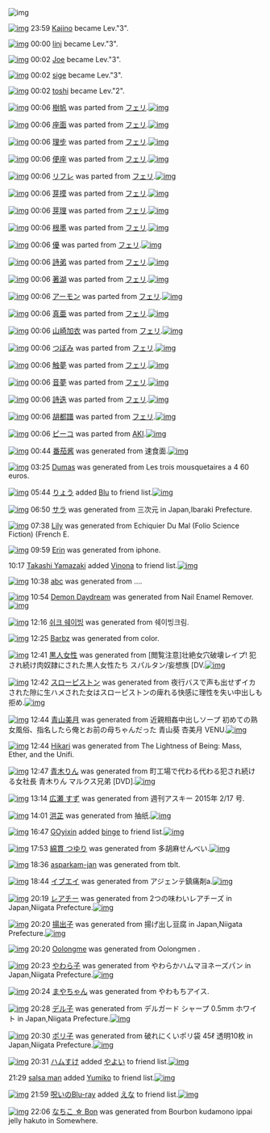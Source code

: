 ![img](http://gdrive-cdn.herokuapp.com/537b65a5bc09f0000721dda7/512px-barcode.png)

[![img](http://www.deviantsart.com/7sha0.jpeg)](http://www.barcodekanojo.com/user/12053/Kajino) 23:59 [Kajino](http://www.barcodekanojo.com/user/12053/Kajino) became Lev."3".

[![img](http://www.deviantsart.com/3bomiab.jpeg)](http://www.barcodekanojo.com/user/288055/linj) 00:00 [linj](http://www.barcodekanojo.com/user/288055/linj) became Lev."3".

[![img](http://www.deviantsart.com/27ai1g4.jpeg)](http://www.barcodekanojo.com/user/1563/Joe) 00:02 [Joe](http://www.barcodekanojo.com/user/1563/Joe) became Lev."3".

[![img](http://www.deviantsart.com/2ns4csp.jpeg)](http://www.barcodekanojo.com/user/241164/sige) 00:02 [sige](http://www.barcodekanojo.com/user/241164/sige) became Lev."3".

[![img](http://www.deviantsart.com/2p6vsrh.jpeg)](http://www.barcodekanojo.com/user/295791/toshi) 00:02 [toshi](http://www.barcodekanojo.com/user/295791/toshi) became Lev."2".

[![img](http://www.deviantsart.com/3sdbuau.png)](http://www.barcodekanojo.com/kanojo/574173/%E6%A8%B9%E5%B8%86) 00:06 [樹帆](http://www.barcodekanojo.com/kanojo/574173/%E6%A8%B9%E5%B8%86) was parted from [フェリ](http://www.barcodekanojo.com/kanojo/574173/%E6%A8%B9%E5%B8%86).[![img](http://www.deviantsart.com/2ekpk5a.jpeg)](http://www.barcodekanojo.com/user/12204/%E3%83%95%E3%82%A7%E3%83%AA) 

[![img](http://www.deviantsart.com/25fb8o8.png)](http://www.barcodekanojo.com/kanojo/2323693/%E5%BA%A7%E9%9D%A2) 00:06 [座面](http://www.barcodekanojo.com/kanojo/2323693/%E5%BA%A7%E9%9D%A2) was parted from [フェリ](http://www.barcodekanojo.com/kanojo/2323693/%E5%BA%A7%E9%9D%A2).[![img](http://www.deviantsart.com/2ekpk5a.jpeg)](http://www.barcodekanojo.com/user/12204/%E3%83%95%E3%82%A7%E3%83%AA) 

[![img](http://www.deviantsart.com/3mp3t03.png)](http://www.barcodekanojo.com/kanojo/2330275/%E7%90%86%E6%AD%A5) 00:06 [理步](http://www.barcodekanojo.com/kanojo/2330275/%E7%90%86%E6%AD%A5) was parted from [フェリ](http://www.barcodekanojo.com/kanojo/2330275/%E7%90%86%E6%AD%A5).[![img](http://www.deviantsart.com/2ekpk5a.jpeg)](http://www.barcodekanojo.com/user/12204/%E3%83%95%E3%82%A7%E3%83%AA) 

[![img](http://www.deviantsart.com/3k54qrq.png)](http://www.barcodekanojo.com/kanojo/2341149/%E4%BE%BF%E5%BA%A7) 00:06 [便座](http://www.barcodekanojo.com/kanojo/2341149/%E4%BE%BF%E5%BA%A7) was parted from [フェリ](http://www.barcodekanojo.com/kanojo/2341149/%E4%BE%BF%E5%BA%A7).[![img](http://www.deviantsart.com/2ekpk5a.jpeg)](http://www.barcodekanojo.com/user/12204/%E3%83%95%E3%82%A7%E3%83%AA) 

[![img](http://www.deviantsart.com/2ecp4ul.png)](http://www.barcodekanojo.com/kanojo/87354/%E3%83%AA%E3%83%95%E3%83%AC) 00:06 [リフレ](http://www.barcodekanojo.com/kanojo/87354/%E3%83%AA%E3%83%95%E3%83%AC) was parted from [フェリ](http://www.barcodekanojo.com/kanojo/87354/%E3%83%AA%E3%83%95%E3%83%AC).[![img](http://www.deviantsart.com/2ekpk5a.jpeg)](http://www.barcodekanojo.com/user/12204/%E3%83%95%E3%82%A7%E3%83%AA) 

[![img](http://www.deviantsart.com/a7tpdi.png)](http://www.barcodekanojo.com/kanojo/2804350/%E8%8A%BD%E6%91%B8) 00:06 [芽摸](http://www.barcodekanojo.com/kanojo/2804350/%E8%8A%BD%E6%91%B8) was parted from [フェリ](http://www.barcodekanojo.com/kanojo/2804350/%E8%8A%BD%E6%91%B8).[![img](http://www.deviantsart.com/2ekpk5a.jpeg)](http://www.barcodekanojo.com/user/12204/%E3%83%95%E3%82%A7%E3%83%AA) 

[![img](http://www.deviantsart.com/1o05ioh.png)](http://www.barcodekanojo.com/kanojo/2805369/%E8%8A%BD%E7%90%86) 00:06 [芽理](http://www.barcodekanojo.com/kanojo/2805369/%E8%8A%BD%E7%90%86) was parted from [フェリ](http://www.barcodekanojo.com/kanojo/2805369/%E8%8A%BD%E7%90%86).[![img](http://www.deviantsart.com/2ekpk5a.jpeg)](http://www.barcodekanojo.com/user/12204/%E3%83%95%E3%82%A7%E3%83%AA) 

[![img](http://www.deviantsart.com/1uc6pti.png)](http://www.barcodekanojo.com/kanojo/2804170/%E6%A0%B9%E5%A2%A8) 00:06 [根墨](http://www.barcodekanojo.com/kanojo/2804170/%E6%A0%B9%E5%A2%A8) was parted from [フェリ](http://www.barcodekanojo.com/kanojo/2804170/%E6%A0%B9%E5%A2%A8).[![img](http://www.deviantsart.com/2ekpk5a.jpeg)](http://www.barcodekanojo.com/user/12204/%E3%83%95%E3%82%A7%E3%83%AA) 

[![img](http://www.deviantsart.com/3gjfg7p.png)](http://www.barcodekanojo.com/kanojo/2809882/%E5%84%AA) 00:06 [優](http://www.barcodekanojo.com/kanojo/2809882/%E5%84%AA) was parted from [フェリ](http://www.barcodekanojo.com/kanojo/2809882/%E5%84%AA).[![img](http://www.deviantsart.com/2ekpk5a.jpeg)](http://www.barcodekanojo.com/user/12204/%E3%83%95%E3%82%A7%E3%83%AA) 

[![img](http://www.deviantsart.com/2hfabd8.png)](http://www.barcodekanojo.com/kanojo/2804345/%E8%A9%A9%E5%BC%9F) 00:06 [詩弟](http://www.barcodekanojo.com/kanojo/2804345/%E8%A9%A9%E5%BC%9F) was parted from [フェリ](http://www.barcodekanojo.com/kanojo/2804345/%E8%A9%A9%E5%BC%9F).[![img](http://www.deviantsart.com/2ekpk5a.jpeg)](http://www.barcodekanojo.com/user/12204/%E3%83%95%E3%82%A7%E3%83%AA) 

[![img](http://www.deviantsart.com/3bmiv5d.png)](http://www.barcodekanojo.com/kanojo/2805364/%E8%91%97%E6%B9%96) 00:06 [著湖](http://www.barcodekanojo.com/kanojo/2805364/%E8%91%97%E6%B9%96) was parted from [フェリ](http://www.barcodekanojo.com/kanojo/2805364/%E8%91%97%E6%B9%96).[![img](http://www.deviantsart.com/2ekpk5a.jpeg)](http://www.barcodekanojo.com/user/12204/%E3%83%95%E3%82%A7%E3%83%AA) 

[![img](http://www.deviantsart.com/dv7dpl.png)](http://www.barcodekanojo.com/kanojo/654972/%E3%82%A2%E3%83%BC%E3%83%A2%E3%83%B3) 00:06 [アーモン](http://www.barcodekanojo.com/kanojo/654972/%E3%82%A2%E3%83%BC%E3%83%A2%E3%83%B3) was parted from [フェリ](http://www.barcodekanojo.com/kanojo/654972/%E3%82%A2%E3%83%BC%E3%83%A2%E3%83%B3).[![img](http://www.deviantsart.com/2ekpk5a.jpeg)](http://www.barcodekanojo.com/user/12204/%E3%83%95%E3%82%A7%E3%83%AA) 

[![img](http://www.deviantsart.com/39dosob.png)](http://www.barcodekanojo.com/kanojo/85133/%E7%9C%9F%E4%BA%9C) 00:06 [真亜](http://www.barcodekanojo.com/kanojo/85133/%E7%9C%9F%E4%BA%9C) was parted from [フェリ](http://www.barcodekanojo.com/kanojo/85133/%E7%9C%9F%E4%BA%9C).[![img](http://www.deviantsart.com/2ekpk5a.jpeg)](http://www.barcodekanojo.com/user/12204/%E3%83%95%E3%82%A7%E3%83%AA) 

[![img](http://www.deviantsart.com/24lee10.png)](http://www.barcodekanojo.com/kanojo/2338733/%E5%B1%B1%E5%B4%8E%E5%8A%A0%E8%A1%A3) 00:06 [山崎加衣](http://www.barcodekanojo.com/kanojo/2338733/%E5%B1%B1%E5%B4%8E%E5%8A%A0%E8%A1%A3) was parted from [フェリ](http://www.barcodekanojo.com/kanojo/2338733/%E5%B1%B1%E5%B4%8E%E5%8A%A0%E8%A1%A3).[![img](http://www.deviantsart.com/2ekpk5a.jpeg)](http://www.barcodekanojo.com/user/12204/%E3%83%95%E3%82%A7%E3%83%AA) 

[![img](http://www.deviantsart.com/26nppdk.png)](http://www.barcodekanojo.com/kanojo/2323682/%E3%81%A4%E3%81%BC%E3%81%BF) 00:06 [つぼみ](http://www.barcodekanojo.com/kanojo/2323682/%E3%81%A4%E3%81%BC%E3%81%BF) was parted from [フェリ](http://www.barcodekanojo.com/kanojo/2323682/%E3%81%A4%E3%81%BC%E3%81%BF).[![img](http://www.deviantsart.com/2ekpk5a.jpeg)](http://www.barcodekanojo.com/user/12204/%E3%83%95%E3%82%A7%E3%83%AA) 

[![img](http://www.deviantsart.com/1m37go.png)](http://www.barcodekanojo.com/kanojo/2343426/%E8%A7%A6%E5%A4%A2) 00:06 [触夢](http://www.barcodekanojo.com/kanojo/2343426/%E8%A7%A6%E5%A4%A2) was parted from [フェリ](http://www.barcodekanojo.com/kanojo/2343426/%E8%A7%A6%E5%A4%A2).[![img](http://www.deviantsart.com/2ekpk5a.jpeg)](http://www.barcodekanojo.com/user/12204/%E3%83%95%E3%82%A7%E3%83%AA) 

[![img](http://www.deviantsart.com/1fbt46q.png)](http://www.barcodekanojo.com/kanojo/581676/%E9%9F%B3%E5%A4%A2) 00:06 [音夢](http://www.barcodekanojo.com/kanojo/581676/%E9%9F%B3%E5%A4%A2) was parted from [フェリ](http://www.barcodekanojo.com/kanojo/581676/%E9%9F%B3%E5%A4%A2).[![img](http://www.deviantsart.com/2ekpk5a.jpeg)](http://www.barcodekanojo.com/user/12204/%E3%83%95%E3%82%A7%E3%83%AA) 

[![img](http://www.deviantsart.com/2ffj853.png)](http://www.barcodekanojo.com/kanojo/572267/%E8%A9%A9%E8%BF%AD) 00:06 [詩迭](http://www.barcodekanojo.com/kanojo/572267/%E8%A9%A9%E8%BF%AD) was parted from [フェリ](http://www.barcodekanojo.com/kanojo/572267/%E8%A9%A9%E8%BF%AD).[![img](http://www.deviantsart.com/2ekpk5a.jpeg)](http://www.barcodekanojo.com/user/12204/%E3%83%95%E3%82%A7%E3%83%AA) 

[![img](http://www.deviantsart.com/vpgsfl.png)](http://www.barcodekanojo.com/kanojo/77144/%E8%83%A1%E9%83%BD%E8%AD%9C) 00:06 [胡都譜](http://www.barcodekanojo.com/kanojo/77144/%E8%83%A1%E9%83%BD%E8%AD%9C) was parted from [フェリ](http://www.barcodekanojo.com/kanojo/77144/%E8%83%A1%E9%83%BD%E8%AD%9C).[![img](http://www.deviantsart.com/2ekpk5a.jpeg)](http://www.barcodekanojo.com/user/12204/%E3%83%95%E3%82%A7%E3%83%AA) 

[![img](http://www.deviantsart.com/297qq8c.png)](http://www.barcodekanojo.com/kanojo/2512233/%E3%83%94%E3%83%BC%E3%82%B3) 00:06 [ピーコ](http://www.barcodekanojo.com/kanojo/2512233/%E3%83%94%E3%83%BC%E3%82%B3) was parted from [AKI](http://www.barcodekanojo.com/kanojo/2512233/%E3%83%94%E3%83%BC%E3%82%B3).[![img](http://www.deviantsart.com/1kc30mi.jpeg)](http://www.barcodekanojo.com/user/29842/AKI) 

[![img](http://www.deviantsart.com/3jf8jb.png)](http://www.barcodekanojo.com/kanojo/3192363/%E7%95%AA%E8%8C%84%E9%85%B1) 00:44 [番茄酱](http://www.barcodekanojo.com/kanojo/3192363/%E7%95%AA%E8%8C%84%E9%85%B1) was generated from 速食面.[![img](http://www.deviantsart.com/1ack6b2.jpeg)](http://www.barcodekanojo.com/product_images/barcode/6017660/1422978249/%E9%80%9F%E9%A3%9F%E9%9D%A2.jpg) 

[![img](http://www.deviantsart.com/2b56crq.png)](http://www.barcodekanojo.com/kanojo/3192364/Dumas) 03:25 [Dumas](http://www.barcodekanojo.com/kanojo/3192364/Dumas) was generated from Les trois mousquetaires a 4 60 euros.

[![img](http://www.deviantsart.com/3uepgng.jpeg)](http://www.barcodekanojo.com/user/440386/%E3%82%8A%E3%82%87%E3%81%86) 05:44 [りょう](http://www.barcodekanojo.com/user/440386/%E3%82%8A%E3%82%87%E3%81%86) added [Blu](http://www.barcodekanojo.com/kanojo/2635420/Blu) to friend list.[![img](http://www.deviantsart.com/2llo223.png)](http://www.barcodekanojo.com/kanojo/2635420/Blu) 

[![img](http://www.deviantsart.com/2he718l.png)](http://www.barcodekanojo.com/kanojo/3192365/%E3%82%B5%E3%83%A9) 06:50 [サラ](http://www.barcodekanojo.com/kanojo/3192365/%E3%82%B5%E3%83%A9) was generated from 三次元 in Japan,Ibaraki Prefecture.

[![img](http://www.deviantsart.com/2a1dksh.png)](http://www.barcodekanojo.com/kanojo/3192366/Lily) 07:38 [Lily](http://www.barcodekanojo.com/kanojo/3192366/Lily) was generated from Echiquier Du Mal (Folio Science Fiction) (French E.

[![img](http://www.deviantsart.com/3bh4ts7.png)](http://www.barcodekanojo.com/kanojo/3192367/Erin) 09:59 [Erin](http://www.barcodekanojo.com/kanojo/3192367/Erin) was generated from iphone.

10:17 [Takashi Yamazaki](http://www.barcodekanojo.com/user/497490/Takashi%20Yamazaki) added [Vinona](http://www.barcodekanojo.com/kanojo/2896379/Vinona) to friend list.[![img](http://www.deviantsart.com/q8j8vo.png)](http://www.barcodekanojo.com/kanojo/2896379/Vinona) 

[![img](http://www.deviantsart.com/2j4hqsh.png)](http://www.barcodekanojo.com/kanojo/3192368/abc) 10:38 [abc](http://www.barcodekanojo.com/kanojo/3192368/abc) was generated from ....

[![img](http://www.deviantsart.com/24ugd6d.png)](http://www.barcodekanojo.com/kanojo/3192369/Demon%20Daydream) 10:54 [Demon Daydream](http://www.barcodekanojo.com/kanojo/3192369/Demon%20Daydream) was generated from Nail Enamel Remover.[![img](http://www.deviantsart.com/2in1os1.jpeg)](http://www.barcodekanojo.com/product_images/barcode/6017668/1423014817/Nail%20Enamel%20Remover.jpg) 

[![img](http://www.deviantsart.com/crcbfp.png)](http://www.barcodekanojo.com/kanojo/3192370/%EC%89%AC%ED%81%AC%20%EC%89%90%EC%9D%B4%EB%B9%99) 12:16 [쉬크 쉐이빙](http://www.barcodekanojo.com/kanojo/3192370/%EC%89%AC%ED%81%AC%20%EC%89%90%EC%9D%B4%EB%B9%99) was generated from 쉐이빙크림.

[![img](http://www.deviantsart.com/2khoesm.png)](http://www.barcodekanojo.com/kanojo/3192371/Barbz) 12:25 [Barbz](http://www.barcodekanojo.com/kanojo/3192371/Barbz) was generated from color.

[![img](http://www.deviantsart.com/3apv5ap.png)](http://www.barcodekanojo.com/kanojo/3192372/%E9%BB%92%E4%BA%BA%E5%A5%B3%E6%80%A7) 12:41 [黒人女性](http://www.barcodekanojo.com/kanojo/3192372/%E9%BB%92%E4%BA%BA%E5%A5%B3%E6%80%A7) was generated from [閲覧注意]壮絶女穴破壊レイプ!  犯され続け肉奴隷にされた黒人女性たち スパルタン/妄想族 [DV.[![img](http://www.deviantsart.com/2miqsaq.jpeg)](http://www.barcodekanojo.com/product_images/barcode/6017671/1423021223/50x50x,P5B,PE9,P96,PB2,PE8,PA6,PA7,PE6,PB3,PA8,PE6,P84,P8F,P5D,PE5,PA3,PAE,PE7,PB5,PB6,PE5,PA5,PB3,PE7,PA9,PB4,PE7,PA0,PB4,PE5,PA3,P8A,PE3,P83,PAC,PE3,P82,PA4,PE3,P83,P97,P21,P20,P20,PE7,P8A,PAF,PE3,P81,P95,PE3,P82,P8C,PE7,PB6,P9A,PE3,P81,P91,PE8,P82,P89,PE5,PA5,PB4,PE9,P9A,PB7,PE3,P81,PAB,PE3,P81,P95,PE3,P82,P8C,PE3,P81,P9F,PE9,PBB,P92,PE4,PBA,PBA,PE5,PA5,PB3,PE6,P80,PA7,PE3,P81,P9F,PE3,P81,PA1,P20,PE3,P82,PB9,PE3,P83,P91,PE3,P83,PAB,PE3,P82,PBF,PE3,P83,PB3,P2F,PE5,PA6,P84,PE6,P83,PB3,PE6,P97,P8F,P20,P5BDV.jpg,qw=88,ah=88.pagespeed.ic.ipfuMPQHKK.jpg) 

[![img](http://www.deviantsart.com/369rcnt.png)](http://www.barcodekanojo.com/kanojo/3192373/%E3%82%B9%E3%83%AD%E3%83%BC%E3%83%94%E3%82%B9%E3%83%88%E3%83%B3) 12:42 [スローピストン](http://www.barcodekanojo.com/kanojo/3192373/%E3%82%B9%E3%83%AD%E3%83%BC%E3%83%94%E3%82%B9%E3%83%88%E3%83%B3) was generated from 夜行バスで声も出せずイカされた隙に生ハメされた女はスローピストンの痺れる快感に理性を失い中出しも拒め.[![img](http://www.deviantsart.com/2mp4g6s.jpeg)](http://www.barcodekanojo.com/product_images/barcode/6017672/1423021324/50x50x,PE5,PA4,P9C,PE8,PA1,P8C,PE3,P83,P90,PE3,P82,PB9,PE3,P81,PA7,PE5,PA3,PB0,PE3,P82,P82,PE5,P87,PBA,PE3,P81,P9B,PE3,P81,P9A,PE3,P82,PA4,PE3,P82,PAB,PE3,P81,P95,PE3,P82,P8C,PE3,P81,P9F,PE9,P9A,P99,PE3,P81,PAB,PE7,P94,P9F,PE3,P83,P8F,PE3,P83,PA1,PE3,P81,P95,PE3,P82,P8C,PE3,P81,P9F,PE5,PA5,PB3,PE3,P81,PAF,PE3,P82,PB9,PE3,P83,PAD,PE3,P83,PBC,PE3,P83,P94,PE3,P82,PB9,PE3,P83,P88,PE3,P83,PB3,PE3,P81,PAE,PE7,P97,PBA,PE3,P82,P8C,PE3,P82,P8B,PE5,PBF,PAB,PE6,P84,P9F,PE3,P81,PAB,PE7,P90,P86,PE6,P80,PA7,PE3,P82,P92,PE5,PA4,PB1,PE3,P81,P84,PE4,PB8,PAD,PE5,P87,PBA,PE3,P81,P97,PE3,P82,P82,PE6,P8B,P92,PE3,P82,P81.jpg,qw=88,ah=88.pagespeed.ic.JOiRo3azLM.jpg) 

[![img](http://www.deviantsart.com/3f3ul45.png)](http://www.barcodekanojo.com/kanojo/3192374/%E9%9D%92%E5%B1%B1%E7%BE%8E%E6%9C%88) 12:44 [青山美月](http://www.barcodekanojo.com/kanojo/3192374/%E9%9D%92%E5%B1%B1%E7%BE%8E%E6%9C%88) was generated from 近親相姦中出しソープ 初めての熟女風俗、指名したら俺とお前の母ちゃんだった 青山葵 杏美月 VENU.[![img](http://www.deviantsart.com/3cv00dv.jpeg)](http://www.barcodekanojo.com/product_images/barcode/6017673/1423021432/50x50x,PE8,PBF,P91,PE8,PA6,PAA,PE7,P9B,PB8,PE5,PA7,PA6,PE4,PB8,PAD,PE5,P87,PBA,PE3,P81,P97,PE3,P82,PBD,PE3,P83,PBC,PE3,P83,P97,P20,PE5,P88,P9D,PE3,P82,P81,PE3,P81,PA6,PE3,P81,PAE,PE7,P86,P9F,PE5,PA5,PB3,PE9,PA2,PA8,PE4,PBF,P97,PE3,P80,P81,PE6,P8C,P87,PE5,P90,P8D,PE3,P81,P97,PE3,P81,P9F,PE3,P82,P89,PE4,PBF,PBA,PE3,P81,PA8,PE3,P81,P8A,PE5,P89,P8D,PE3,P81,PAE,PE6,PAF,P8D,PE3,P81,PA1,PE3,P82,P83,PE3,P82,P93,PE3,P81,PA0,PE3,P81,PA3,PE3,P81,P9F,P20,PE9,P9D,P92,PE5,PB1,PB1,PE8,P91,PB5,P20,PE6,P9D,P8F,PE7,PBE,P8E,PE6,P9C,P88,P20VENU.jpg,qw=88,ah=88.pagespeed.ic.5Xkv5V7SFF.jpg) 

[![img](http://www.deviantsart.com/3ptaq64.png)](http://www.barcodekanojo.com/kanojo/3192375/Hikari) 12:44 [Hikari](http://www.barcodekanojo.com/kanojo/3192375/Hikari) was generated from The Lightness of Being: Mass, Ether, and the Unifi.

[![img](http://www.deviantsart.com/2n271j5.png)](http://www.barcodekanojo.com/kanojo/3192376/%E9%9D%92%E6%9C%A8%E3%82%8A%E3%82%93) 12:47 [青木りん](http://www.barcodekanojo.com/kanojo/3192376/%E9%9D%92%E6%9C%A8%E3%82%8A%E3%82%93) was generated from 町工場で代わる代わる犯され続ける女社長 青木りん マルクス兄弟 [DVD].[![img](http://www.deviantsart.com/3ambedu.jpeg)](http://www.barcodekanojo.com/product_images/barcode/6017675/1423021573/50x50x,PE7,P94,PBA,PE5,PB7,PA5,PE5,PA0,PB4,PE3,P81,PA7,PE4,PBB,PA3,PE3,P82,P8F,PE3,P82,P8B,PE4,PBB,PA3,PE3,P82,P8F,PE3,P82,P8B,PE7,P8A,PAF,PE3,P81,P95,PE3,P82,P8C,PE7,PB6,P9A,PE3,P81,P91,PE3,P82,P8B,PE5,PA5,PB3,PE7,PA4,PBE,PE9,P95,PB7,P20,PE9,P9D,P92,PE6,P9C,PA8,PE3,P82,P8A,PE3,P82,P93,P20,PE3,P83,P9E,PE3,P83,PAB,PE3,P82,PAF,PE3,P82,PB9,PE5,P85,P84,PE5,PBC,P9F,P20,P5BDVD,P5D.jpg,qw=88,ah=88.pagespeed.ic.VnCi6Jy9de.jpg) 

[![img](http://www.deviantsart.com/2s32f02.png)](http://www.barcodekanojo.com/kanojo/3192377/%E5%BA%83%E7%80%AC%20%E3%81%99%E3%81%9A) 13:14 [広瀬 すず](http://www.barcodekanojo.com/kanojo/3192377/%E5%BA%83%E7%80%AC%20%E3%81%99%E3%81%9A) was generated from 週刊アスキー 2015年 2/17 号.

[![img](http://www.deviantsart.com/8hhda2.png)](http://www.barcodekanojo.com/kanojo/3192378/%E6%B4%AA%E8%8A%B7) 14:01 [洪芷](http://www.barcodekanojo.com/kanojo/3192378/%E6%B4%AA%E8%8A%B7) was generated from 抽纸.[![img](http://www.deviantsart.com/1e7kh9e.jpeg)](http://www.barcodekanojo.com/product_images/barcode/6017677/1423026061/%E6%8A%BD%E7%BA%B8.jpg) 

[![img](http://www.deviantsart.com/a6jp5j.jpeg)](http://www.barcodekanojo.com/user/499671/GOyixin) 16:47 [GOyixin](http://www.barcodekanojo.com/user/499671/GOyixin) added [binge](http://www.barcodekanojo.com/kanojo/2377744/binge) to friend list.[![img](http://www.deviantsart.com/1kf032i.png)](http://www.barcodekanojo.com/kanojo/2377744/binge) 

[![img](http://www.deviantsart.com/15cqoko.png)](http://www.barcodekanojo.com/kanojo/3192379/%E7%B6%BF%E8%B2%AB%20%E3%81%A4%E3%82%86%E3%82%8A) 17:53 [綿貫 つゆり](http://www.barcodekanojo.com/kanojo/3192379/%E7%B6%BF%E8%B2%AB%20%E3%81%A4%E3%82%86%E3%82%8A) was generated from 多胡麻せんべい.[![img](http://www.deviantsart.com/2abrnsu.jpeg)](http://www.barcodekanojo.com/product_images/barcode/6017679/1423039974/50x50x,PE5,PA4,P9A,PE8,P83,PA1,PE9,PBA,PBB,PE3,P81,P9B,PE3,P82,P93,PE3,P81,PB9,PE3,P81,P84.jpg,qw=88,ah=88.pagespeed.ic.vNhN9lQIGn.jpg) 

[![img](http://www.deviantsart.com/2hcta4r.png)](http://www.barcodekanojo.com/kanojo/3192380/asparkam-jan) 18:36 [asparkam-jan](http://www.barcodekanojo.com/kanojo/3192380/asparkam-jan) was generated from tblt.

[![img](http://www.deviantsart.com/3pn0u1o.png)](http://www.barcodekanojo.com/kanojo/3192381/%E3%82%A4%E3%83%96%E3%82%A8%E3%82%A4) 18:44 [イブエイ](http://www.barcodekanojo.com/kanojo/3192381/%E3%82%A4%E3%83%96%E3%82%A8%E3%82%A4) was generated from アジェンテ鎮痛剤a.[![img](http://www.deviantsart.com/28p6fu9.jpeg)](http://www.barcodekanojo.com/product_images/barcode/6017681/1423043022/50x50x,PE3,P82,PA2,PE3,P82,PB8,PE3,P82,PA7,PE3,P83,PB3,PE3,P83,P86,PE9,P8E,PAE,PE7,P97,P9B,PE5,P89,PA4a.jpg,qw=88,ah=88.pagespeed.ic.dKY_6dUecq.jpg) 

[![img](http://www.deviantsart.com/2vfa1er.png)](http://www.barcodekanojo.com/kanojo/3192382/%E3%83%AC%E3%82%A2%E3%83%81%E3%83%BC) 20:19 [レアチー](http://www.barcodekanojo.com/kanojo/3192382/%E3%83%AC%E3%82%A2%E3%83%81%E3%83%BC) was generated from 2つの味わいレアチーズ in Japan,Niigata Prefecture.[![img](http://www.deviantsart.com/36k5vml.jpeg)](http://www.barcodekanojo.com/product_images/barcode/6017682/1423048711/2%E3%81%A4%E3%81%AE%E5%91%B3%E3%82%8F%E3%81%84%E3%83%AC%E3%82%A2%E3%83%81%E3%83%BC%E3%82%BA.jpg) 

[![img](http://www.deviantsart.com/3001u3g.png)](http://www.barcodekanojo.com/kanojo/3192383/%E6%8F%9A%E5%87%BA%E5%AD%90) 20:20 [揚出子](http://www.barcodekanojo.com/kanojo/3192383/%E6%8F%9A%E5%87%BA%E5%AD%90) was generated from 揚げ出し豆腐 in Japan,Niigata Prefecture.[![img](http://www.deviantsart.com/hvlglq.jpeg)](http://www.barcodekanojo.com/product_images/barcode/6017683/1423048832/%E6%8F%9A%E3%81%92%E5%87%BA%E3%81%97%E8%B1%86%E8%85%90.jpg) 

[![img](http://www.deviantsart.com/3t9o2ls.png)](http://www.barcodekanojo.com/kanojo/3192384/Oolongme) 20:20 [Oolongme](http://www.barcodekanojo.com/kanojo/3192384/Oolongme) was generated from Oolongmen .

[![img](http://www.deviantsart.com/2n5j320.png)](http://www.barcodekanojo.com/kanojo/3192385/%E3%82%84%E3%82%8F%E3%82%89%E5%AD%90) 20:23 [やわら子](http://www.barcodekanojo.com/kanojo/3192385/%E3%82%84%E3%82%8F%E3%82%89%E5%AD%90) was generated from やわらかハムマヨネーズパン in Japan,Niigata Prefecture.[![img](http://www.deviantsart.com/1n559ak.jpeg)](http://www.barcodekanojo.com/product_images/barcode/6017685/1423048970/%E3%82%84%E3%82%8F%E3%82%89%E3%81%8B%E3%83%8F%E3%83%A0%E3%83%9E%E3%83%A8%E3%83%8D%E3%83%BC%E3%82%BA%E3%83%91%E3%83%B3.jpg) 

[![img](http://www.deviantsart.com/1rm9lpp.png)](http://www.barcodekanojo.com/kanojo/3192386/%E3%81%BE%E3%82%84%E3%81%A1%E3%82%83%E3%82%93) 20:24 [まやちゃん](http://www.barcodekanojo.com/kanojo/3192386/%E3%81%BE%E3%82%84%E3%81%A1%E3%82%83%E3%82%93) was generated from やわもちアイス.

[![img](http://www.deviantsart.com/2cv2ip3.png)](http://www.barcodekanojo.com/kanojo/3192387/%E3%83%87%E3%83%AB%E5%AD%90) 20:28 [デル子](http://www.barcodekanojo.com/kanojo/3192387/%E3%83%87%E3%83%AB%E5%AD%90) was generated from デルガード シャープ 0.5mm ホワイト in Japan,Niigata Prefecture.[![img](http://www.deviantsart.com/1qtn9f6.jpeg)](http://www.barcodekanojo.com/product_images/barcode/6017687/1423049229/%E3%83%87%E3%83%AB%E3%82%AC%E3%83%BC%E3%83%89%20%E3%82%B7%E3%83%A3%E3%83%BC%E3%83%97%200.5mm%20%E3%83%9B%E3%83%AF%E3%82%A4%E3%83%88.jpg) 

[![img](http://www.deviantsart.com/1r0l0ro.png)](http://www.barcodekanojo.com/kanojo/3192388/%E3%83%9D%E3%83%AA%E5%AD%90) 20:30 [ポリ子](http://www.barcodekanojo.com/kanojo/3192388/%E3%83%9D%E3%83%AA%E5%AD%90) was generated from 破れにくいポリ袋 45ℓ 透明10枚 in Japan,Niigata Prefecture.[![img](http://www.deviantsart.com/3habrp5.jpeg)](http://www.barcodekanojo.com/product_images/barcode/6017688/1423049376/50x50x,PE7,PA0,PB4,PE3,P82,P8C,PE3,P81,PAB,PE3,P81,P8F,PE3,P81,P84,PE3,P83,P9D,PE3,P83,PAA,PE8,PA2,P8B,P2045,PE2,P84,P93,P20,PE9,P80,P8F,PE6,P98,P8E10,PE6,P9E,P9A.jpg,qw=88,ah=88.pagespeed.ic.MLZ6P94MxR.jpg) 

[![img](http://www.deviantsart.com/3ueb4vl.jpeg)](http://www.barcodekanojo.com/user/31615/%E3%83%8F%E3%83%A0%E3%81%99%E3%81%91) 20:31 [ハムすけ](http://www.barcodekanojo.com/user/31615/%E3%83%8F%E3%83%A0%E3%81%99%E3%81%91) added [やよい](http://www.barcodekanojo.com/kanojo/690884/%E3%82%84%E3%82%88%E3%81%84) to friend list.[![img](http://www.deviantsart.com/21q84h0.png)](http://www.barcodekanojo.com/kanojo/690884/%E3%82%84%E3%82%88%E3%81%84) 

21:29 [salsa man](http://www.barcodekanojo.com/user/500026/salsa%20man) added [Yumiko](http://www.barcodekanojo.com/kanojo/2564626/Yumiko) to friend list.[![img](http://www.deviantsart.com/v82ssq.png)](http://www.barcodekanojo.com/kanojo/2564626/Yumiko) 

[![img](http://www.deviantsart.com/p8avmd.jpeg)](http://www.barcodekanojo.com/user/243256/%E5%91%AA%E3%81%84%E3%81%AEBlu-ray) 21:59 [呪いのBlu-ray](http://www.barcodekanojo.com/user/243256/%E5%91%AA%E3%81%84%E3%81%AEBlu-ray) added [えな](http://www.barcodekanojo.com/kanojo/1790185/%E3%81%88%E3%81%AA) to friend list.[![img](http://www.deviantsart.com/26u1sov.png)](http://www.barcodekanojo.com/kanojo/1790185/%E3%81%88%E3%81%AA) 

[![img](http://www.deviantsart.com/1p79jgh.png)](http://www.barcodekanojo.com/kanojo/3192389/%E3%81%AA%E3%81%A1%E3%81%93%20%E2%98%86%20Bon) 22:06 [なちこ ☆ Bon](http://www.barcodekanojo.com/kanojo/3192389/%E3%81%AA%E3%81%A1%E3%81%93%20%E2%98%86%20Bon) was generated from Bourbon kudamono ippai jelly hakuto in Somewhere.

